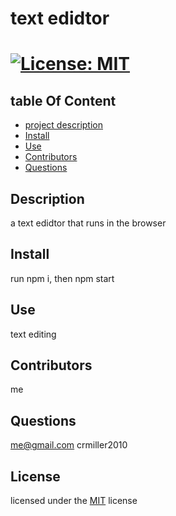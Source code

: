 
        
# text edidtor

# [![License: MIT](https://img.shields.io/badge/License-MIT-yellow.svg)](https://opensource.org/licenses/MIT)

## table Of Content
- [project description](#Description)
- [Install](#Install)
- [Use](#Use)
- [Contributors](#Contributors)
- [Questions](#Questions)

## Description
a text edidtor that runs in the browser
        
## Install
run npm i, then npm start

## Use
text editing

## Contributors
me

## Questions
me@gmail.com
crmiller2010

## License
licensed under the [MIT](https://choosealicense.com/licenses/mit/) license
    